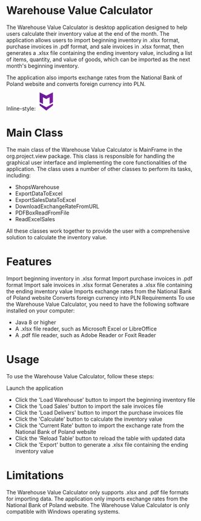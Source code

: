 # Warehouse Value Calculator
The Warehouse Value Calculator is desktop application designed to help users calculate their inventory value at the end of the month. The application allows users to import beginning inventory in .xlsx format, purchase invoices in .pdf format, and sale invoices in .xlsx format, then generates a .xlsx file containing the ending inventory value, including a list of items, quantity, and value of goods, which can be imported as the next month's beginning inventory.

The application also imports exchange rates from the National Bank of Poland website and converts foreign currency into PLN.

Inline-style:
![alt text](https://github.com/adam-p/markdown-here/raw/master/src/common/images/icon48.png "Desktop screenshoot")

# Main Class
The main class of the Warehouse Value Calculator is MainFrame in the org.project.view package. This class is responsible for handling the graphical user interface and implementing the core functionalities of the application. The class uses a number of other classes to perform its tasks, including:

+ ShopsWarehouse
+ ExportDataToExcel
+ ExportSalesDataToExcel
+ DownloadExchangeRateFromURL
+ PDFBoxReadFromFile
+ ReadExcelSales

All these classes work together to provide the user with a comprehensive solution to calculate the inventory value.

# Features
Import beginning inventory in .xlsx format
Import purchase invoices in .pdf format
Import sale invoices in .xlsx format
Generates a .xlsx file containing the ending inventory value
Imports exchange rates from the National Bank of Poland website
Converts foreign currency into PLN
Requirements
To use the Warehouse Value Calculator, you need to have the following software installed on your computer:

+ Java 8 or higher
+ A .xlsx file reader, such as Microsoft Excel or LibreOffice
+ A .pdf file reader, such as Adobe Reader or Foxit Reader

# Usage
To use the Warehouse Value Calculator, follow these steps:

Launch the application
+ Click the 'Load Warehouse' button to import the beginning inventory file
+ Click the 'Load Sales' button to import the sale invoices file
+ Click the 'Load Delivers' button to import the purchase invoices file
+ Click the 'Calculate' button to calculate the inventory value
+ Click the 'Current Rate' button to import the exchange rate from the National Bank of Poland website
+ Click the 'Reload Table' button to reload the table with updated data
+ Click the 'Export' button to generate a .xlsx file containing the ending inventory value

# Limitations
The Warehouse Value Calculator only supports .xlsx and .pdf file formats for importing data.
The application only imports exchange rates from the National Bank of Poland website.
The Warehouse Value Calculator is only compatible with Windows operating systems.
